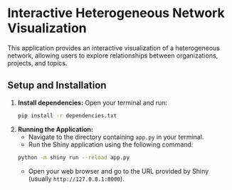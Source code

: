 # Interactive Heterogeneous Network Visualization

This application provides an interactive visualization of a heterogeneous network, allowing users to explore relationships between organizations, projects, and topics.

## Setup and Installation

1.  **Install dependencies:**
    Open your terminal and run:
    ```bash
    pip install -r dependencies.txt
    ```
2.  **Running the Application:**
    - Navigate to the directory containing `app.py` in your terminal.
    - Run the Shiny application using the following command:
    ```bash
    python -m shiny run --reload app.py
    ```
    - Open your web browser and go to the URL provided by Shiny (usually `http://127.0.0.1:8000`).
